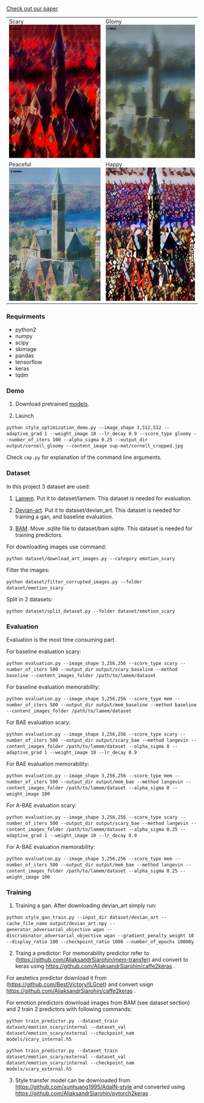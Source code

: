 #

[Check out our paper]()

<p>
  <table>
    <tr>
           <td> Scary <br/> <img src="sup-mat/cornell_scary.jpg" width="350" height="350"/> </td>
           <td> Glomy <br/> <img src="sup-mat/cornell_gloomy.jpg" width="350" height="350"/> </td>
    </tr>
    <tr>
           <td> Peaceful <br/> <img src="sup-mat/cornell_peaceful.jpg" width="350" height="350"/> </td>
           <td> Happy <br/> <img src="sup-mat/cornell_happy.jpg" width="350" height="350"/> </td>
    </tr>
  </table>
</p>


### Requirments
* python2
* numpy
* scipy
* skimage
* pandas
* tensorflow
* keras
* tqdm 


### Demo

1. Download pretrained [models](https://yadi.sk/d/PXSo4UkN3WN35P).

2. Launch

```
python style_optimization_demo.py --image_shape 3,512,512 --adaptive_grad 1 --weight_image 10 --lr_decay 0.9 --score_type gloomy --number_of_iters 100 --alpha_sigma 0.25 --output_dir output/cornell_gloomy --content_image sup-mat/cornell_cropped.jpg
```

Check ```cmp.py``` for explanation of the command line arguments.

### Dataset

In this project 3 dataset are used:

1. [Lamem](http://memorability.csail.mit.edu/download.html). Put it to dataset/lamem. This dataset is needed for evaluation.

2. [Devian-art](https://www.dropbox.com/sh/3obloy1yp21izw3/AAC18wpp0Iuz6RHLzkfxEbt6a?dl=0). Put it to dataset/devian_art. This dataset is needed for training a gan, and baseline evaluation.

3. [BAM](https://bam-dataset.org/#download). Move .sqlite file to dataset/bam.sqlite. This dataset is needed for training predictors.

For downloading images use command:

```
python dataset/download_art_images.py --category emotion_scary
```

Filter the images:

```
python dataset/filter_corrupted_images.py --folder dataset/emotion_scary
```

Split in 2 datasets:

```
python dataset/split_dataset.py --folder dataset/emotion_scary
```


### Evaluation
Evaluation is the most time consuming part.

For baseline evaluation scary:

```
python evaluation.py --image_shape 3,256,256 --score_type scary --number_of_iters 500 --output_dir output/scary_baseline --method baseline --content_images_folder /path/to/lamem/dataset
```

For baseline evaluation memorability:

```
python evaluation.py --image_shape 3,256,256 --score_type mem --number_of_iters 500 --output_dir output/mem_baseline --method baseline --content_images_folder /path/to/lamem/dataset
```

For BAE evaluation scary:

```
python evaluation.py --image_shape 3,256,256 --score_type scary --number_of_iters 500 --output_dir output/scary_bae --method langevin --content_images_folder /path/to/lamem/dataset --alpha_sigma 0 --adaptive_grad 1 --weight_image 10 --lr_decay 0.9
```

For BAE evaluation memorability:

```
python evaluation.py --image_shape 3,256,256 --score_type mem --number_of_iters 500 --output_dir output/mem_bae --method langevin --content_images_folder /path/to/lamem/dataset --alpha_sigma 0 --weight_image 100
```

For A-BAE evaluation scary:

```
python evaluation.py --image_shape 3,256,256 --score_type scary --number_of_iters 500 --output_dir output/scary_bae --method langevin --content_images_folder /path/to/lamem/dataset --alpha_sigma 0.25 --adaptive_grad 1 --weight_image 10 --lr_decay 0.9
```

For A-BAE evaluation memorability: 

```
python evaluation.py --image_shape 3,256,256 --score_type mem --number_of_iters 500 --output_dir output/mem_bae --method langevin --content_images_folder /path/to/lamem/dataset --alpha_sigma 0.25 --weight_image 100
```


### Training

1. Training a gan. After downloading devian_art simply run:

```
python style_gan_train.py --input_dir dataset/devian_art --cache_file_name output/devian_art.npy --generator_adversarial_objective wgan --discriminator_adversarial_objective wgan --gradient_penalty_weight 10 --display_ratio 100 --checkpoint_ratio 1000 --number_of_epochs 10000y
```

2. Traing a predictor:
For memorability predictor refer to (https://github.com/AliaksandrSiarohin/mem-transfer) and convert to keras using https://github.com/AliaksandrSiarohin/caffe2keras .

For aestetics predictor download it from (https://github.com/BestiVictory/ILGnet) and convert usign https://github.com/AliaksandrSiarohin/caffe2keras .

For emotion predictors download images from BAM (see dataset section) and 2 train 2 predictors with following commands:

```
python train_predictor.py --dataset_train dataset/emotion_scary/internal --dataset_val dataset/emotion_scary/external --checkpoint_nam models/scary_internal.h5
```

```
python train_predictor.py --dataset_train dataset/emotion_scary/external --dataset_val dataset/emotion_scary/internal --checkpoint_nam models/scary_external.h5
```

3. Style transfer model can be downloaded from https://github.com/xunhuang1995/AdaIN-style and converted using https://github.com/AliaksandrSiarohin/pytorch2keras .



